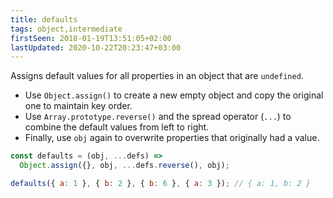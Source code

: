 ```yaml
---
title: defaults
tags: object,intermediate
firstSeen: 2018-01-19T13:51:05+02:00
lastUpdated: 2020-10-22T20:23:47+03:00
---
```


Assigns default values for all properties in an object that are `undefined`.

- Use `Object.assign()` to create a new empty object and copy the original one to maintain key order.
- Use `Array.prototype.reverse()` and the spread operator (`...`) to combine the default values from left to right.
- Finally, use `obj` again to overwrite properties that originally had a value.

```js
const defaults = (obj, ...defs) =>
  Object.assign({}, obj, ...defs.reverse(), obj);
```

```js
defaults({ a: 1 }, { b: 2 }, { b: 6 }, { a: 3 }); // { a: 1, b: 2 }
```
